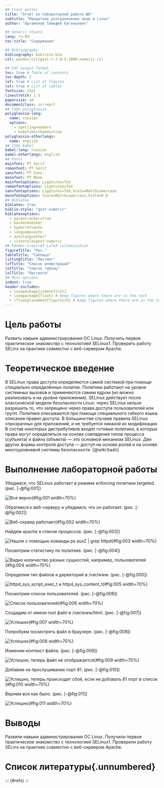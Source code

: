 ```yaml
---
## Front matter
title: "Отчёт по лабораторной работе №6"
subtitle: "Мандатное разграничение прав в Linux"
author: "Артамонов Тимофей Евгеньевич"

## Generic otions
lang: ru-RU
toc-title: "Содержание"

## Bibliography
bibliography: bib/cite.bib
csl: pandoc/csl/gost-r-7-0-5-2008-numeric.csl

## Pdf output format
toc: true # Table of contents
toc-depth: 2
lof: true # List of figures
lot: true # List of tables
fontsize: 12pt
linestretch: 1.5
papersize: a4
documentclass: scrreprt
## I18n polyglossia
polyglossia-lang:
  name: russian
  options:
	- spelling=modern
	- babelshorthands=true
polyglossia-otherlangs:
  name: english
## I18n babel
babel-lang: russian
babel-otherlangs: english
## Fonts
mainfont: PT Serif
romanfont: PT Serif
sansfont: PT Sans
monofont: PT Mono
mainfontoptions: Ligatures=TeX
romanfontoptions: Ligatures=TeX
sansfontoptions: Ligatures=TeX,Scale=MatchLowercase
monofontoptions: Scale=MatchLowercase,Scale=0.9
## Biblatex
biblatex: true
biblio-style: "gost-numeric"
biblatexoptions:
  - parentracker=true
  - backend=biber
  - hyperref=auto
  - language=auto
  - autolang=other*
  - citestyle=gost-numeric
## Pandoc-crossref LaTeX customization
figureTitle: "Рис."
tableTitle: "Таблица"
listingTitle: "Листинг"
lofTitle: "Список иллюстраций"
lotTitle: "Список таблиц"
lolTitle: "Листинги"
## Misc options
indent: true
header-includes:
  - \usepackage{indentfirst}
  - \usepackage{float} # keep figures where there are in the text
  - \floatplacement{figure}{H} # keep figures where there are in the text
---
```


# Цель работы

Развить навыки администрирования ОС Linux. Получить первое практическое знакомство с технологией SELinux1. Проверить работу SELinx на практике совместно с веб-сервером Apache.

# Теоретическое введение

В SELinux права доступа определяются самой системой при помощи специально определённых политик. Политики работают на уровне системных вызовов и применяются самим ядром (но можно реализовать и на уровне приложения). 
SELinux действует после классической модели безопасности Linux: через SELinux нельзя разрешить то, что запрещено через права доступа пользователей или групп. Политики описываются при помощи специального гибкого языка описания правил доступа. 
В большинстве случаев правила SELinux «прозрачны» для приложений, и не требуется никакой их модификации. 
В состав некоторых дистрибутивов входят готовые политики, в которых права могут определяться на основе совпадения типов процесса (субъекта) и файла (объекта) — это основной механизм SELinux. 
Две других формы контроля доступа — доступ на основе ролей и на основе многоуровневой системы безопасности. [@wiki:bash]

# Выполнение лабораторной работы

Убедимся, что SELinux работает в режиме enforcing политики targeted. (рис. [-@fig:001])

![Все верно](image/1.PNG){#fig:001 width=70%}

Обратимся к веб-серверу и убедимся, что он работает. (рис. [-@fig:002])

![Веб-сервер работает](image/2.PNG){#fig:002 width=70%}

Найдем apache в списке процессов. (рис. [-@fig:003])

![Нашли с помощью команды ps auxZ | grep httpd](image/3.PNG){#fig:003 width=70%}

Посмотрим статистику по политике. (рис. [-@fig:004])

![Видно количество разных сущностей, например, пользователей](image/4.PNG){#fig:004 width=70%}

Определим тип файлов и директорий в /var/www. (рис. [-@fig:005])

![httpd_sys_script_exec_t и httpd_sys_content_t](image/5.PNG){#fig:005 width=70%}

Посмотрим список пользователей. (рис. [-@fig:006])

![Список пользователей](image/6.PNG){#fig:006 width=70%}

Создадим от имени root файл в /var/www/html. (рис. [-@fig:007])

![Успешно](image/7.PNG){#fig:007 width=70%}

Попробуем посмотреть файл в браузере. (рис. [-@fig:008])

![Успешно](image/8.PNG){#fig:008 width=70%}

Изменим контекст файла. (рис. [-@fig:009])

![Успешно, теперь файл не отображается](image/9.PNG){#fig:009 width=70%}

Добавим на прослушивание порт 81. (рис. [-@fig:010])

![Успешно, теперь происходит сбой, если не добовать 81 порт в список](image/10.PNG){#fig:010 width=70%}

Вернем все как было. (рис. [-@fig:011])

![Успешно](image/11.PNG){#fig:011 width=70%}

# Выводы

Развили навыки администрирования ОС Linux. Получили первое практическое знакомство с технологией SELinux1. Проверили работу SELinx на практике совместно с веб-сервером Apache.

# Список литературы{.unnumbered}

::: {#refs}
:::